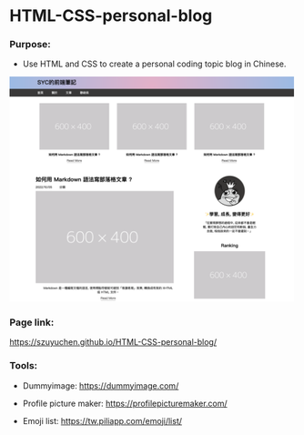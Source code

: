 # HTML-CSS-personal-blog

### Purpose: 

- Use HTML and CSS to create a personal coding topic blog in Chinese.

<img src="https://github.com/szuyuchen/HTML-CSS-personal-blog/blob/main/sample-image.png?raw=true" width=500>

### Page link:

https://szuyuchen.github.io/HTML-CSS-personal-blog/

### Tools:

- Dummyimage: https://dummyimage.com/

- Profile picture maker: https://profilepicturemaker.com/

- Emoji list: https://tw.piliapp.com/emoji/list/
